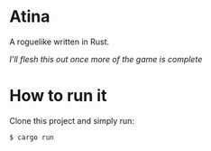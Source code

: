 # Atina
A roguelike written in Rust.

_I'll flesh this out once more of the game is complete_

# How to run it
Clone this project and simply run:
```bash
$ cargo run
```
